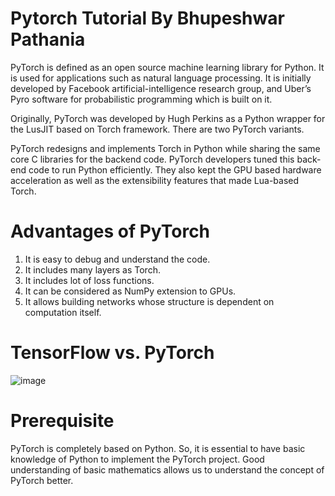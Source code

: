 # Pytorch Tutorial By Bhupeshwar Pathania

PyTorch is defined as an open source machine learning library for Python.
It is used for applications such as natural language processing. 
It is initially developed by Facebook artificial-intelligence research group, and Uber’s Pyro software for probabilistic programming which is built on it.

Originally, PyTorch was developed by Hugh Perkins as a Python wrapper for the LusJIT based on Torch framework. There are two PyTorch variants.

PyTorch redesigns and implements Torch in Python while sharing the same core C libraries for the backend code. 
PyTorch developers tuned this back-end code to run Python efficiently. They also kept the GPU based hardware acceleration as well as the extensibility features that made Lua-based Torch.

# Advantages of PyTorch

1. It is easy to debug and understand the code.
2. It includes many layers as Torch.
3. It includes lot of loss functions.
4. It can be considered as NumPy extension to GPUs.
5. It allows building networks whose structure is dependent on computation itself.


# TensorFlow vs. PyTorch

![image](https://github.com/user-attachments/assets/88c0cf9d-25b8-4e7d-bb27-d0f78eb45bcc)


# Prerequisite

PyTorch is completely based on Python. So, it is essential to have basic knowledge of Python to implement the PyTorch project. 
Good understanding of basic mathematics allows us to understand the concept of PyTorch better.









